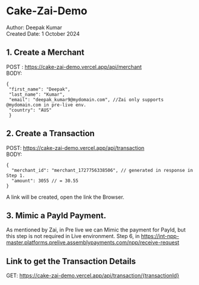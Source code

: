 # Cake-Zai-Demo

Author: Deepak Kumar  
Created Date: 1 October 2024

## 1. Create a Merchant

POST : https://cake-zai-demo.vercel.app/api/merchant  
 BODY:

```
{
 "first_name": "Deepak",
 "last_name": "Kumar",
 "email": "deepak_kumar9@mydomain.com", //Zai only supports @mydomain.com in pre-live env.
 "country": "AUS"
 }
```

## 2. Create a Transaction

POST: https://cake-zai-demo.vercel.app/api/transaction  
 BODY:

```
{
  "merchant_id": "merchant_1727756338506", // generated in response in Step 1.
  "amount": 3055 // = 30.55
}
```

A link will be created, open the link the Browser.

## 3. Mimic a PayId Payment.
As mentioned by Zai, in Pre live we can Mimic the payment for PayId, but this step is not required in Live environment.
Step 6, in https://int-npp-master.platforms.prelive.assemblypayments.com/npp/receive-request


## Link to get the Transaction Details

GET: https://cake-zai-demo.vercel.app/api/transaction/{transactionId}
